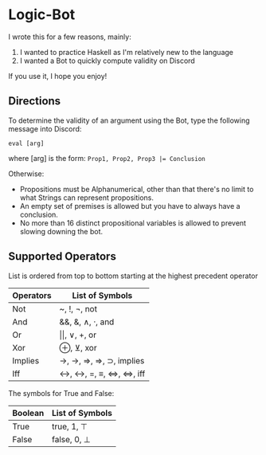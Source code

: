 # Logic-Bot

I wrote this for a few reasons, mainly:
1. I wanted to practice Haskell as I'm relatively new to the language
2. I wanted a Bot to quickly compute validity on Discord

If you use it, I hope you enjoy!

## Directions
To determine the validity of an argument using the Bot, type the following message into Discord:
```
eval [arg]
```
where [arg] is the form: `Prop1, Prop2, Prop3 |= Conclusion`

Otherwise:
- Propositions must be Alphanumerical, other than that there's no limit to what Strings can represent propositions. 
- An empty set of premises is allowed but you have to always have a conclusion.
- No more than 16 distinct propositional variables is allowed to prevent slowing downing the bot.

## Supported Operators

List is ordered from top to bottom starting at the highest precedent operator

| Operators | List of Symbols           |
|-----------|---------------------------|
| Not       | ~, !, ¬, not              |
| And       | &&, &, ∧, ·, and          |
| Or        | \|\|, ∨, +, or            |
| Xor       | ⊕, ⊻, xor                |
| Implies   | ->, →, =>, ⇒, ⊃, implies | 
| Iff       | <->, ↔, =, ≡, ⇔, <=>, iff |


The symbols for True and False:

| Boolean   | List of Symbols           |
|-----------|---------------------------|
| True      | true, 1, ⊤                |
| False     | false, 0, ⊥               |
